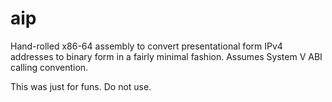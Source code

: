 # aip

Hand-rolled x86-64 assembly to convert presentational form IPv4 addresses to binary form
in a fairly minimal fashion. Assumes System V ABI calling convention.

This was just for funs. Do not use.
